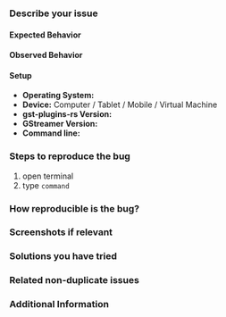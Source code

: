 ### Describe your issue
<!-- a clear and concise summary of the bug. -->
<!-- For any GStreamer usage question, please contact the community using the #gstreamer channel on IRC https://www.oftc.net/ or the mailing list on https://gstreamer.freedesktop.org/lists/ -->

#### Expected Behavior
<!-- What did you expect to happen -->

#### Observed Behavior
<!-- What actually happened -->

#### Setup
- **Operating System:**
- **Device:** Computer / Tablet / Mobile / Virtual Machine <!-- Delete as appropriate !-->
- **gst-plugins-rs Version:**
- **GStreamer Version:**
- **Command line:**

### Steps to reproduce the bug
<!-- please fill in exact steps which reproduce the bug on your system, for example: -->
1. open terminal
2. type `command`

### How reproducible is the bug?
<!-- The reproducibility of the bug is Always/Intermittent/Only once after doing a very specific set of steps-->

### Screenshots if relevant

### Solutions you have tried

### Related non-duplicate issues

### Additional Information
<!-- Any other information such as logs. Make use of <details> for long output -->
